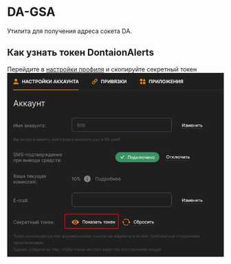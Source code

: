 # DA-GSA

Утилита для получения адреса сокета DA.

## Как узнать токен DontaionAlerts

Перейдите в [настройки профиля](https://www.donationalerts.com/dashboard/general-settings/account) и скопируйте секретный токен
![Get token](./img/img1.png "Get token")
